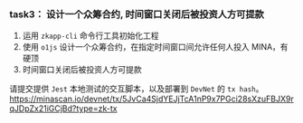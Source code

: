 
### task3： 设计一个众筹合约, 时间窗口关闭后被投资人方可提款

1. 运用 `zkapp-cli` 命令行工具初始化工程
2. 使用 `o1js` 设计一个众筹合约，在指定时间窗口间允许任何人投入 MINA，有硬顶
3. 时间窗口关闭后被投资人方可提款

请提交提供 `Jest` 本地测试的交互脚本，以及部署到 `DevNet` 的 `tx hash`。
https://minascan.io/devnet/tx/5JvCa4SjdYEJjTcA1nP9x7PGci28sXzuFBJX9rqJDpZx21iGCjBd?type=zk-tx
